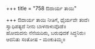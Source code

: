 +++
title = "758 ಔದಾರ್ಯ ತಾಯಿ"

+++
ಔದಾರ್ಯ ತಾಯಿ ನೀತಿಗೆ, ಧೈರ್ಯವೇ ತಂದೆ।  
ಸ್ವಾಧಿಪತ್ಯದೆ ನೀನು ಬಾಳನಾಳುವೊಡೆ॥  
ಹೋದುದನು ನೆನೆಯದಿರು, ಬರುವುದಕೆ ಸಿದ್ಧನಿರು।  
ಆದನಿತು ಸಂತೋಷ - ಮಂಕುತಿಮ್ಮ॥  
